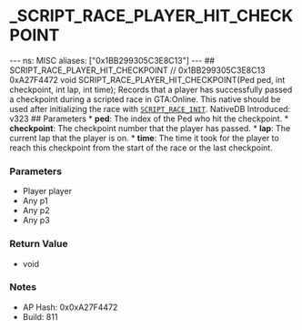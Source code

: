 # _SCRIPT_RACE_PLAYER_HIT_CHECKPOINT

--- ns: MISC aliases: ["0x1BB299305C3E8C13"] --- ## SCRIPT_RACE_PLAYER_HIT_CHECKPOINT  // 0x1BB299305C3E8C13 0xA27F4472 void SCRIPT_RACE_PLAYER_HIT_CHECKPOINT(Ped ped, int checkpoint, int lap, int time);  Records that a player has successfully passed a checkpoint during a scripted race in GTA:Online. This native should be used after initializing the race with [`SCRIPT_RACE_INIT`](#_0x0A60017F841A54F2).  NativeDB Introduced: v323  ## Parameters * **ped**: The index of the Ped who hit the checkpoint. * **checkpoint**: The checkpoint number that the player has passed. * **lap**: The current lap that the player is on. * **time**: The time it took for the player to reach this checkpoint from the start of the race or the last checkpoint.

### Parameters
* Player player
* Any p1
* Any p2
* Any p3

### Return Value
* void

### Notes
* AP Hash: 0x0xA27F4472
* Build: 811


